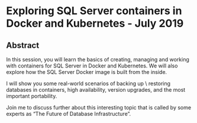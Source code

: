 # Exploring SQL Server containers in Docker and Kubernetes - July 2019
## Abstract
In this session, you will learn the basics of creating, managing and working with containers for SQL Server in Docker and Kubernetes. We will also explore how the SQL Server Docker image is built from the inside.

I will show you some real-world scenarios of backing up \ restoring databases in containers, high availability, version upgrades, and the most important portability.

Join me to discuss further about this interesting topic that is called by some experts as “The Future of Database Infrastructure”.
